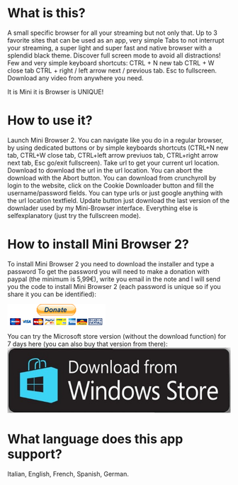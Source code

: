 # What is this?

A small specific browser for all your streaming but not only that.
Up to 3 favorite sites that can be used as an app, very simple Tabs to not interrupt your streaming, a super light and super fast and native browser with a splendid black theme.
Discover full screen mode to avoid all distractions!
Few and very simple keyboard shortcuts: CTRL + N new tab CTRL + W close tab CTRL + right / left arrow next / previous tab.
Esc to fullscreen.
Download any video from anywhere you need.

It is Mini it is Browser is UNIQUE!

# How to use it?

Launch Mini Browser 2. 
You can navigate like you do in a regular browser, by using dedicated buttons or by simple keyboards shortcuts (CTRL+N new tab, CTRL+W close tab, CTRL+left arrow previuos tab, CTRL+right arrow next tab, Esc go/exit fullscreen). 
Take url to get your current url location. 
Download to download the url in the url location. 
You can abort the download with the Abort button. 
You can download from crunchyroll by login to the website, click on the Cookie Downloader button and fill the username/password fields. 
You can type urls or just google anything with the url location textfield. 
Update button just download the last version of the downlader used by my Mini-Browser interface.
Everything else is selfexplanatory (just try the fullscreen mode).

# How to install Mini Browser 2?

To install Mini Browser 2 you need to download the installer and type a password
To get the password you will need to make a donation with paypal (the minimum is 5,99€), 
write you email in the note and I will send you the code to install Mini Browser 2 (each password is unique so if you share it you can be identified): 

<a href="https://www.paypal.com/donate?hosted_button_id=QJBK2R2Q3Z28U">
  <img src="https://raw.githubusercontent.com/federicorosso1993/Mini-Browser-2.0/master/paypal-donate-button.png" alt="Donate with PayPal" />
</a>

You can try the Microsoft store version (without the download function) for 7 days here (you can also buy that version from there):
<a href="https://www.microsoft.com/store/apps/9NWHW0ZJ1CS1">
  <img src="https://raw.githubusercontent.com/federicorosso1993/Mini-Browser-2.0/master/microsoft-store.jpg" alt="Download from Microsoft Store" />
</a>

# What language does this app support?

Italian, English, French, Spanish, German.